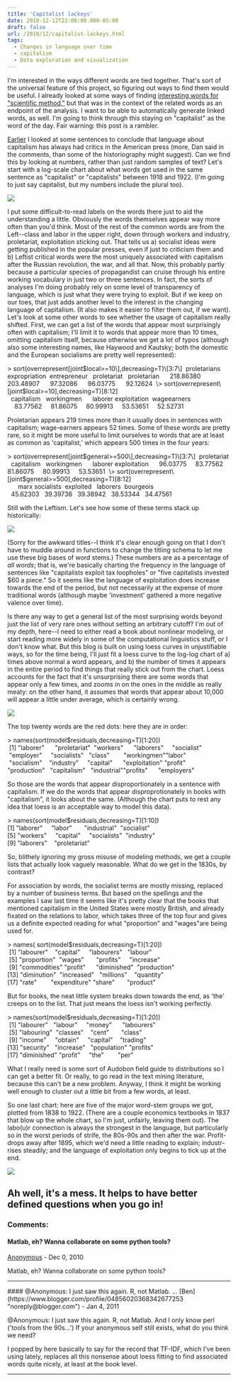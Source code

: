 ```yaml
---
title: 'Capitalist lackeys'
date: 2010-12-12T22:08:00.000-05:00
draft: false
url: /2010/12/capitalist-lackeys.html
tags:
  - Changes in language over time
  - capitalism
  - Data exploration and visualization
---
```


I'm interested in the ways different words are tied together. That's sort of the universal feature of this project, so figuring out ways to find them would be useful. I already looked at some ways of finding [interesting words for "scientific method,"](http://sappingattention.blogspot.com/2010/11/wordcounts-in-research-agendas-what-do.html) but that was in the context of the related words as an endpoint of the analysis. I want to be able to automatically generate linked words, as well. I'm going to think through this staying on "capitalist" as the word of the day. Fair warning: this post is a rambler.

[Earlier](http://sappingattention.blogspot.com/2010/12/age-of-capital.html) I looked at some sentences to conclude that language about capitalism has always had critics in the American press (more, Dan said in the comments, than some of the historiography might suggest). Can we find this by looking at numbers, rather than just random samples of text? Let's start with a log-scale chart about what words get used in the same sentence as "capitalist" or "capitalists" between 1918 and 1922. (I'm going to just say capitalist, but my numbers include the plural too).

[![](http://1.bp.blogspot.com/_Pge31alC_E8/TQUjbDpGUlI/AAAAAAAACW8/PPsxIOK01PY/s1600/capitalist2.png)](http://1.bp.blogspot.com/_Pge31alC_E8/TQUjbDpGUlI/AAAAAAAACW8/PPsxIOK01PY/s1600/capitalist2.png)

I put some difficult-to-read labels on the words there just to aid the understanding a little. Obviously the words themselves appear way more often than you'd think. Most of the rest of the common words are from the Left--class and labor in the upper right, down through workers and industry, proletariat, exploitation sticking out. That tells us a) socialist ideas were getting published in the popular presses, even if just to criticism them and b) Leftist critical words were the most uniquely associated with capitalism after the Russian revolution, the war, and all that. Now, this probably partly because a particular species of propagandist can cruise through his entire working vocabulary in just two or three sentences. In fact, the sorts of analyses I'm doing probably rely on some level of transparency of language, which is just what they were trying to exploit. But if we keep on our toes, that just adds another level to the interest in the changing language of capitalism. (It also makes it easier to filter them out, if we want). Let's look at some other words to see whether the usage of capitalism really shifted. First, we can get a list of the words that appear most surprisingly often with capitalism; I'll limit it to words that appear more than 10 times, omitting capitalism itself, because otherwise we get a lot of typos (although also some interesting names, like Haywood and Kautsky; both the domestic and the European socialisms are pretty well represented):

\> sort(overrepresent\[joint$local>=10\],decreasing=T)\[3:7\]  
 proletarians expropriation  entrepreneur   proletariat   proletarian   
    218.86380     203.48907      97.32086      96.03775      92.12624   
\> sort(overrepresent\[joint$local>=10\],decreasing=T)\[8:12\]  
  capitalism   workingmen      laborer exploitation  wageearners   
    83.77562     81.86075     80.99913     53.53651     52.52731

Proletarian appears 219 times more than it usually does in sentences with capitalism; wage-earners appears 52 times. Some of these words are pretty rare, so it might be more useful to limit ourselves to words that are at least as common as 'capitalist,' which appears 500 times in the four years:

\> sort(overrepresent\[joint$general>=500\],decreasing=T)\[3:7\]  
 proletariat   capitalism   workingmen      laborer exploitation   
    96.03775     83.77562     81.86075     80.99913     53.53651   
\> sort(overrepresent\[joint$general>=500\],decreasing=T)\[8:12\]  
      marx socialists  exploited   laborers  bourgeois   
  45.62303   39.39736   39.38942   38.53344   34.47561

Still with the Leftism. Let's see how some of these terms stack up historically:

[![](http://2.bp.blogspot.com/_Pge31alC_E8/TQUn1_KbYFI/AAAAAAAACXA/GXtPCVl4ZFc/s1600/exploits+and+exploit+and+exploitation+and+exploited+and+exploiting+and+exploiters+and+exploiter+invested+and+investment+and+invest+and+investments+and+investing+and+invests.png)](http://2.bp.blogspot.com/_Pge31alC_E8/TQUn1_KbYFI/AAAAAAAACXA/GXtPCVl4ZFc/s1600/exploits+and+exploit+and+exploitation+and+exploited+and+exploiting+and+exploiters+and+exploiter+invested+and+investment+and+invest+and+investments+and+investing+and+invests.png)

(Sorry for the awkward titles--I think it's clear enough going on that I don't have to muddle around in functions to change the titling schema to let me use these big bases of word stems.) These numbers are as a percentage of _all words_; that is, we're basically charting the frequency in the language of sentences like "capitalists exploit tax loopholes" or "five capitalists invested $60 a piece." So it seems like the language of exploitation does increase towards the end of the period, but not necessarily at the expense of more traditional words (although maybe 'investment' gathered a more negative valence over time).

Is there any way to get a general list of the most surprising words beyond just the list of very rare ones without setting an arbitrary cutoff? I'm out of my depth, here--I need to either read a book about nonlinear modeling, or start reading more widely in some of the computational linguistics stuff, or I don't know what. But this blog is built on using loess curves in unjustifiable ways, so for the time being, I'll just fit a loess curve to the log-log chart of a) times above normal a word appears, and b) the number of times it appears in the entire period to find things that really stick out from the chart. Loess accounts for the fact that it's unsurprising there are some words that appear only a few times, and zooms in on the ones in the middle as really meaty: on the other hand, it assumes that words that appear about 10,000 will appear a little under average, which is certainly wrong.

[![](http://4.bp.blogspot.com/_Pge31alC_E8/TQVdranSNMI/AAAAAAAACXE/X7nXsq7jH50/s1600/capitalist3.png)](http://4.bp.blogspot.com/_Pge31alC_E8/TQVdranSNMI/AAAAAAAACXE/X7nXsq7jH50/s1600/capitalist3.png)

The top twenty words are the red dots: here they are in order:

\> names(sort(model$residuals,decreasing=T)\[1:20\])  
 \[1\] "laborer"      "proletariat"  "workers"      "laborers"     "socialist"    "employer"     "socialists"   "class"        "workingmen""labor"        "socialism"    "industry"     "capital"      "exploitation" "profit"       "production"   "capitalism"   "industrial""profits"      "employers"

So those are the words that appear disproportionately in a sentence with capitalism. If we do the words that appear disproprotionately in books with "capitalism", it looks about the same. (Although the chart puts to rest any idea that loess is an acceptable way to model this data).

\> names(sort(model$residuals,decreasing=T)\[1:10\])  
\[1\] "laborer"     "labor"       "industrial"  "socialist"    
\[5\] "workers"     "capital"     "socialists"  "industry"     
\[9\] "laborers"    "proletariat"

So, blithely ignoring my gross misuse of modeling methods, we get a couple lists that actually look vaguely reasonable. What do we get in the 1830s, by contrast?

For association by words, the socialist terms are mostly missing, replaced by a number of business terms. But based on the spellings and the examples I saw last time it seems like it's pretty clear that the books that mentioned capitalism in the United States were mostly British, and already fixated on the relations to labor, which takes three of the top four and gives us a definite expected reading for what "proportion" and "wages"are being used for.

\> names( sort(model$residuals,decreasing=T)\[1:20\])  
 \[1\] "labourer"    "capital"     "labourers"   "labour"       
 \[5\] "proportion"  "wages"       "profits"     "increase"     
 \[9\] "commodities" "profit"      "diminished"  "production"   
\[13\] "diminution"  "increased"   "millions"    "quantity"     
\[17\] "rate"        "expenditure" "share"       "product"

But for books, the neat little system breaks down towards the end, as 'the' creeps on to the list. That just means the loess isn't working perfectly.

\> names(sort(model$residuals,decreasing=T)\[1:20\])  
 \[1\] "labourer"   "labour"     "money"      "labourers"   
 \[5\] "labouring"  "classes"    "cent"       "class"       
 \[9\] "income"     "obtain"     "capital"    "trading"     
\[13\] "security"   "increase"   "population" "profits"     
\[17\] "diminished" "profit"     "the"        "per"

What I really need is some sort of Audobon field guide to distributions so I can get a better fit. Or really, to go read in the text mining literature, because this can't be a new problem. Anyway, I think it might be working well enough to cluster out a little bit from a few words, at least.

So one last chart: here are five of the major word-stem groups we got, plotted from 1838 to 1922. (There are a couple economics textbooks in 1837 that blow up the whole chart, so I'm just, unfairly, leaving them out). The labo(u)r connection is always the strongest in the language, but particularly so in the worst periods of strife, the 80s-90s and then after the war. Profit- drops away after 1895, which we'd need a little reading to explain; industr- rises steadily; and the language of exploitation only begins to tick up at the end.

[![](http://1.bp.blogspot.com/_Pge31alC_E8/TQWLU2W7DnI/AAAAAAAACXI/B0N2_1ZQ0-k/s1600/labor+and+labors+and+laborers+.png)](http://1.bp.blogspot.com/_Pge31alC_E8/TQWLU2W7DnI/AAAAAAAACXI/B0N2_1ZQ0-k/s1600/labor+and+labors+and+laborers+.png)

## Ah well, it's a mess. It helps to have better defined questions when you go in!

### Comments:

#### Matlab, eh? Wanna collaborate on some python tools?

[Anonymous]("noreply@blogger.com") - <time datetime="2010-12-19T19:02:19.872-05:00">Dec 0, 2010</time>

Matlab, eh? Wanna collaborate on some python tools?

<hr />
#### @Anonymous: I just saw this again. R, not Matlab. ...
[Ben](https://www.blogger.com/profile/04856020368342677253 "noreply@blogger.com") - <time datetime="2011-01-20T16:56:47.215-05:00">Jan 4, 2011</time>

@Anonymous: I just saw this again. R, not Matlab. And I only know perl ('tools from the 90s…') If your anonymous self still exists, what do you think we need?

I popped by here basically to say for the record that TF-IDF, which I've been using lately, replaces all this nonsense about loess fitting to find associated words quite nicely, at least at the book level.

<hr />
